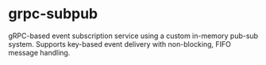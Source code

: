 # grpc-subpub
gRPC-based event subscription service using a custom in-memory pub-sub system. Supports key-based event delivery with non-blocking, FIFO message handling.
